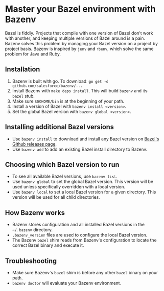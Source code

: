 # Master your Bazel environment with Bazenv

Bazel is fiddly. Projects that compile with one version of Bazel don't work with another, and keeping multiple
versions of Bazel around is a pain. Bazenv solves this problem by managing your Bazel version on a project by project
basis. Bazenv is inspired by `jenv` and `rbenv`, which solve the same problem for Java and Ruby.

## Installation

1. Bazenv is built with go. To download: `go get -d github.com/salesforce/bazenv/...`
1. Install Bazenv with `make deps install`. This will build `bazenv` and its `bazel` stub.
1. Make sure `$GOHOME/bin` is at the beginning of your path.
1. Install a version of Bazel with `bazenv install <version>`.
1. Set the global Bazel version with `bazenv global <version>`.

## Installing additional Bazel versions

* Use `bazenv install` to download and install any Bazel version on
  [Bazel's Github releases page](https://github.com/bazelbuild/bazel/releases).
* Use `bazenv add` to add an existing Bazel install directory to Bazenv.

## Choosing which Bazel version to run

* To see all available Bazel versions, use `bazenv list`.
* Use `bazenv global` to set the global Bazel version. This version will be used unless specifically overridden with
  a local version.
* Use `bazenv local` to set a local Bazel version for a given directory. This version will be used for all child
  directories.

## How Bazenv works

* Bazenv stores configuration and all installed Bazel versions in the `~/.bazenv` directory.
* `.bazenv_version` files are used to configure the local Bazel version.
* The Bazenv `bazel` shim reads from Bazenv's configuration to locate the correct Bazel binary and execute it.

## Troubleshooting

* Make sure Bazenv's `bazel` shim is before any other `bazel` binary on your path.
* `bazenv doctor` will evaluate your Bazenv environment.
